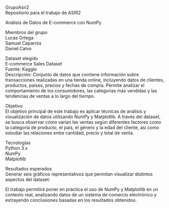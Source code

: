 GrupoAsir2  
Repositorio para el trabajo de ASIR2

Análisis de Datos de E-commerce con NumPy  

Miembros del grupo  
Lucas Ortega  
Samuel Caparrós  
Daniel Calvo  

Dataset elegido  
E-commerce Sales Dataset  
Fuente: Kaggle  
Descripción: Conjunto de datos que contiene información sobre transacciones realizadas en una tienda online, incluyendo datos de clientes, productos, países, precios y fechas de compra. Permite analizar el comportamiento de los consumidores, las categorías más vendidas y las tendencias de ventas a lo largo del tiempo.  

Objetivo  
El objetivo principal de este trabajo es aplicar técnicas de análisis y visualización de datos utilizando NumPy y Matplotlib. A través del dataset, se busca observar cómo varían las ventas según diferentes factores como la categoría de producto, el país, el género y la edad del cliente, así como estudiar las relaciones entre cantidad, precio y total de venta.  

Tecnologías  
Python 3.x  
NumPy  
Matplotlib  

Resultados esperados  
Generar seis gráficos representativos que permitan visualizar distintos aspectos del dataset:  


El trabajo permitirá poner en práctica el uso de NumPy y Matplotlib en un contexto real, analizando datos de un sistema de comercio electrónico y extrayendo conclusiones basadas en los resultados obtenidos.
